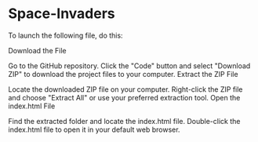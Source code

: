 # Space-Invaders

To launch the following file, do this: 

Download the File

Go to the GitHub repository.
Click the "Code" button and select "Download ZIP" to download the project files to your computer.
Extract the ZIP File

Locate the downloaded ZIP file on your computer.
Right-click the ZIP file and choose "Extract All" or use your preferred extraction tool.
Open the index.html File

Find the extracted folder and locate the index.html file.
Double-click the index.html file to open it in your default web browser.
